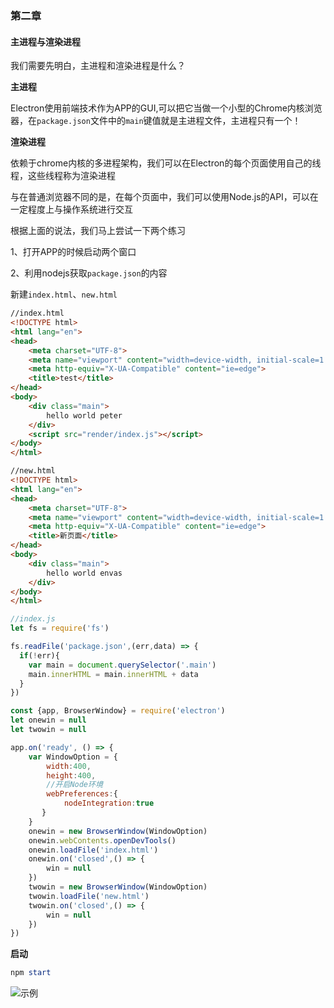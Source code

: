 ### 第二章

#### 主进程与渲染进程

我们需要先明白，主进程和渲染进程是什么？



**主进程**

Electron使用前端技术作为APP的GUI,可以把它当做一个小型的Chrome内核浏览器，在`package.json`文件中的`main`键值就是主进程文件，主进程只有一个！

**渲染进程**

依赖于chrome内核的多进程架构，我们可以在Electron的每个页面使用自己的线程，这些线程称为渲染进程

与在普通浏览器不同的是，在每个页面中，我们可以使用Node.js的API，可以在一定程度上与操作系统进行交互



根据上面的说法，我们马上尝试一下两个练习

1、打开APP的时候启动两个窗口

2、利用nodejs获取`package.json`的内容

新建`index.html`、`new.html`

```html
//index.html
<!DOCTYPE html>
<html lang="en">
<head>
    <meta charset="UTF-8">
    <meta name="viewport" content="width=device-width, initial-scale=1.0">
    <meta http-equiv="X-UA-Compatible" content="ie=edge">
    <title>test</title>
</head>
<body>
    <div class="main">
        hello world peter
    </div>
    <script src="render/index.js"></script>
</body>
</html>
```

```html
//new.html
<!DOCTYPE html>
<html lang="en">
<head>
    <meta charset="UTF-8">
    <meta name="viewport" content="width=device-width, initial-scale=1.0">
    <meta http-equiv="X-UA-Compatible" content="ie=edge">
    <title>新页面</title>
</head>
<body>
    <div class="main">
        hello world envas
    </div>
</body>
</html>
```

```javascript
//index.js
let fs = require('fs')

fs.readFile('package.json',(err,data) => {
  if(!err){
    var main = document.querySelector('.main')
    main.innerHTML = main.innerHTML + data
  }
})
```

```javascript
const {app, BrowserWindow} = require('electron')
let onewin = null
let twowin = null

app.on('ready', () => {
    var WindowOption = {
        width:400,
        height:400,
        //开启Node环境
        webPreferences:{
            nodeIntegration:true
       }
    }
    onewin = new BrowserWindow(WindowOption)
    onewin.webContents.openDevTools()
    onewin.loadFile('index.html')
    onewin.on('closed',() => {
        win = null
    })
    twowin = new BrowserWindow(WindowOption)
    twowin.loadFile('new.html')
    twowin.on('closed',() => {
        win = null
    })
})
```

**启动**

```powershell
npm start
```

![示例](https://s2.ax1x.com/2019/05/06/EDhKhD.png)



